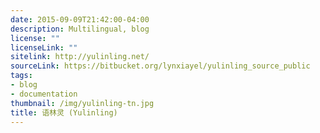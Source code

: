 ```yaml
---
date: 2015-09-09T21:42:00-04:00
description: Multilingual, blog
license: ""
licenseLink: ""
sitelink: http://yulinling.net/
sourceLink: https://bitbucket.org/lynxiayel/yulinling_source_public
tags:
- blog
- documentation
thumbnail: /img/yulinling-tn.jpg
title: 语林灵 (Yulinling)
---
```

